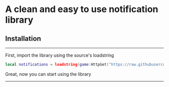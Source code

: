 # A clean and easy to use notification library
## Installation 

---

First, import the library using the source's loadstring

```lua
local notifications = loadstring(game:HttpGet("https://raw.githubusercontent.com/xaxaxaxaxaxaxaxaxa/Libraries/main/Notifications/source.lua"))();
```

Great, now you can start using the library

---
##
